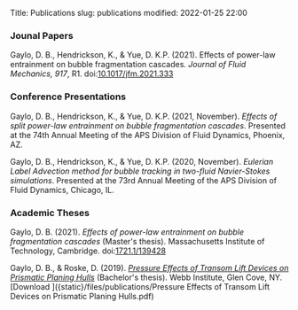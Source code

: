 Title: Publications
slug: publications
modified: 2022-01-25 22:00


### Jounal Papers

Gaylo, D. B., Hendrickson, K., & Yue, D. K.P. (2021). Effects of power-law entrainment on bubble fragmentation cascades. *Journal of Fluid Mechanics, 917*, R1. doi:[10.1017/jfm.2021.333](https://doi.org/10.1017/jfm.2021.333)

### Conference Presentations

Gaylo, D. B., Hendrickson, K., & Yue, D. K.P. (2021, November). *Effects of split power-law entrainment on bubble fragmentation cascades*. Presented at the 74th Annual Meeting of the APS Division of Fluid Dynamics, Phoenix, AZ.

Gaylo, D. B., Hendrickson, K., & Yue, D. K.P. (2020, November). *Eulerian Label Advection method for bubble tracking in two-fluid Navier-Stokes simulations*. Presented at the 73rd Annual Meeting of the APS Division of Fluid Dynamics, Chicago, IL.

### Academic Theses

Gaylo, D. B. (2021). *Effects of power-law entrainment on bubble fragmentation cascades* (Master's thesis). Massachusetts Institute of Technology, Cambridge. doi:[1721.1/139428](https://hdl.handle.net/1721.1/139438)

Gaylo, D. B., & Roske, D. (2019). [*Pressure Effects of Transom Lift Devices on Prismatic Planing Hulls*]({filename}/posts/undergradthesis.md) (Bachelor's thesis). Webb Institute, Glen Cove, NY. 
[Download <i class="fa fa-file-pdf-o"></i>]({static}/files/publications/Pressure Effects of Transom Lift Devices on Prismatic Planing Hulls.pdf)